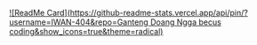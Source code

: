 [![ReadMe Card](https://github-readme-stats.vercel.app/api/pin/?username=IWAN-404&repo=Ganteng Doang Ngga becus coding&show_icons=true&theme=radical)](https://github.com/IWAN-404)</br>
